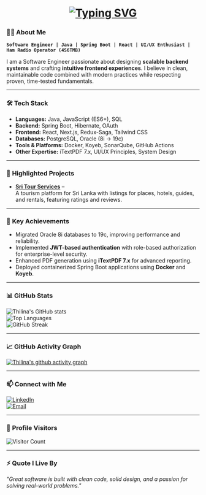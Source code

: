 <!-- Dynamic Typing Header -->
<h1 align="center">
  <a href="#">
    <img src="https://readme-typing-svg.herokuapp.com?font=Fira+Code&size=26&pause=1000&color=36BCF7&center=true&vCenter=true&width=600&lines=Hi+there%2C+I'm+Thilina+Palamakumbura!;Software+Engineer+%7C+4S6TMB;Java+%7C+Spring+Boot+%7C+React;UI%2FUX+Enthusiast+%7C+Problem+Solver" alt="Typing SVG" />
  </a>
</h1>


### 👨‍💻 **About Me**
**`Software Engineer | Java | Spring Boot | React | UI/UX Enthusiast | Ham Radio Operator (4S6TMB)`**  

I am a Software Engineer passionate about designing **scalable backend systems** and crafting **intuitive frontend experiences**. I believe in clean, maintainable code combined with modern practices while respecting proven, time-tested fundamentals.

---

### 🛠️ **Tech Stack**
- **Languages:** Java, JavaScript (ES6+), SQL  
- **Backend:** Spring Boot, Hibernate, OAuth
- **Frontend:** React, Next.js, Redux-Saga, Tailwind CSS  
- **Databases:** PostgreSQL, Oracle (8i → 19c)  
- **Tools & Platforms:** Docker, Koyeb, SonarQube, GitHub Actions  
- **Other Expertise:** iTextPDF 7.x, UI/UX Principles, System Design  

---

### 🌟 **Highlighted Projects**
- **[Sri Tour Services](https://github.com/ThilinaPalamakumbura/sri-tour-services)** –  
  A tourism platform for Sri Lanka with listings for places, hotels, guides, and rentals, featuring ratings and reviews.

---

### 🚀 **Key Achievements**
- Migrated Oracle 8i databases to 19c, improving performance and reliability.  
- Implemented **JWT-based authentication** with role-based authorization for enterprise-level security.  
- Enhanced PDF generation using **iTextPDF 7.x** for advanced reporting.  
- Deployed containerized Spring Boot applications using **Docker** and **Koyeb**.  

---

### 📊 **GitHub Stats**
![Thilina's GitHub stats](https://github-readme-stats.vercel.app/api?username=ThilinaPalamakumbura&show_icons=true&theme=radical&count_private=true&hide=issues)  
![Top Languages](https://github-readme-stats.vercel.app/api/top-langs/?username=ThilinaPalamakumbura&layout=compact&theme=radical)  
![GitHub Streak](https://streak-stats.demolab.com?user=ThilinaPalamakumbura&theme=radical&hide_border=false)

---

### 📈 **GitHub Activity Graph**
[![Thilina's github activity graph](https://github-readme-activity-graph.vercel.app/graph?username=ThilinaPalamakumbura&theme=react-dark)](https://github.com/ashutosh00710/github-readme-activity-graph)

---

### 📫 **Connect with Me**
[![LinkedIn](https://img.shields.io/badge/LinkedIn-0A66C2?style=for-the-badge&logo=linkedin&logoColor=white)](https://www.linkedin.com/in/thilina-palamakumbura-649604a0/)  
[![Email](https://img.shields.io/badge/Email-D14836?style=for-the-badge&logo=gmail&logoColor=white)](mailto:tmbpedu@gmail.com)  

---

### 👀 **Profile Visitors**
![Visitor Count](https://komarev.com/ghpvc/?username=ThilinaPalamakumbura&label=Profile%20Views&color=blue&style=flat)

---

### ⚡ **Quote I Live By**  
_"Great software is built with clean code, solid design, and a passion for solving real-world problems."_
